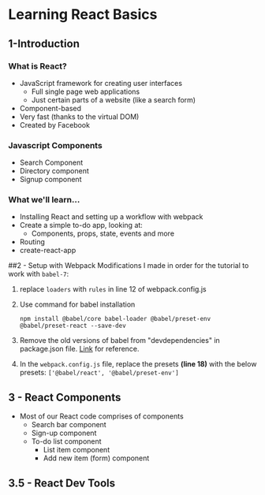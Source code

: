 # Learning React Basics

## 1-Introduction

### What is React?
- JavaScript framework for creating user interfaces
    - Full single page web applications
    - Just certain parts of a website (like a search form)
- Component-based
- Very fast (thanks to the virtual DOM)
- Created by Facebook

### Javascript Components

- Search Component
- Directory component
- Signup component

### What we'll learn...
- Installing React and setting up a workflow with webpack
- Create a simple to-do app, looking at:
    - Components, props, state, events and more
- Routing
- create-react-app

##2 - Setup with Webpack 
Modifications I made in order for the tutorial to work with `babel-7`:
1. replace `loaders` with `rules` in line 12 of webpack.config.js
1. Use command for babel installation
   ```
   npm install @babel/core babel-loader @babel/preset-env @babel/preset-react --save-dev
   ```
   
1. Remove the old versions of babel from "devdependencies" in package.json file. 
[Link](https://stackoverflow.com/questions/49182862/preset-files-are-not-allowed-to-export-objects) for reference.
1. In the `webpack.config.js` file, replace the presets **(line 18)** with the below
    presets: `['@babel/react', '@babel/preset-env']`

## 3 - React Components
- Most of our React code comprises of components
    - Search bar component
    - Sign-up component
    - To-do list component
        - List item component
        - Add new item (form) component

## 3.5 - React Dev Tools